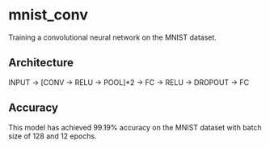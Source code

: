 # mnist_conv
Training a convolutional neural network on the MNIST dataset.

## Architecture
INPUT -> [CONV -> RELU -> POOL]*2 -> FC -> RELU -> DROPOUT -> FC

## Accuracy
This model has achieved 99.19% accuracy on the MNIST dataset with batch size of 128 and 12 epochs.
